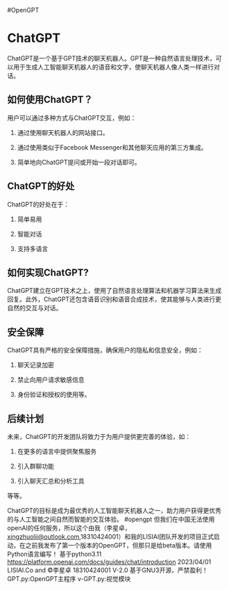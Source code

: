 #OpenGPT
# ChatGPT

ChatGPT是一个基于GPT技术的聊天机器人。GPT是一种自然语言处理技术，可以用于生成人工智能聊天机器人的语音和文字，使聊天机器人像人类一样进行对话。

## 如何使用ChatGPT？

用户可以通过多种方式与ChatGPT交互，例如：

1. 通过使用聊天机器人的网站接口。

2. 通过使用类似于Facebook Messenger和其他聊天应用的第三方集成。

3. 简单地向ChatGPT提问或开始一段对话即可。

## ChatGPT的好处

ChatGPT的好处在于：

1. 简单易用

2. 智能对话

3. 支持多语言

## 如何实现ChatGPT?

ChatGPT建立在GPT技术之上，使用了自然语言处理算法和机器学习算法来生成回复。此外，ChatGPT还包含语音识别和语音合成技术，使其能够与人类进行更自然的交互与对话。

## 安全保障

ChatGPT具有严格的安全保障措施，确保用户的隐私和信息安全，例如：

1. 聊天记录加密

2. 禁止向用户请求敏感信息

3. 身份验证和授权的使用等。

## 后续计划

未来，ChatGPT的开发团队将致力于为用户提供更完善的体验，如：

1. 在更多的语言中提供聚焦服务

2. 引入群聊功能

3. 引入聊天汇总和分析工具

等等。

ChatGPT的目标是成为最优秀的人工智能聊天机器人之一，助力用户获得更优秀的与人工智能之间自然而智能的交互体验。
#opengpt
但我们在中国无法使用openAI的任何服务，所以这个由我（李星卓，xingzhuolii@outlook.com,18310424001）和我的LISIAI团队开发的项目正式启动，在之前我发布了第一个版本的OpenGPT，但那只是给beta版本。请使用Python语言编写！ 基于python3.11 https://platform.openai.com/docs/guides/chat/introduction
2023/04/01 LISIAI.Co and ©李星卓 18310424001
V-2.0
基于GNU3开源，严禁盈利！
GPT.py:OpenGPT主程序
v-GPT.py:视觉模块